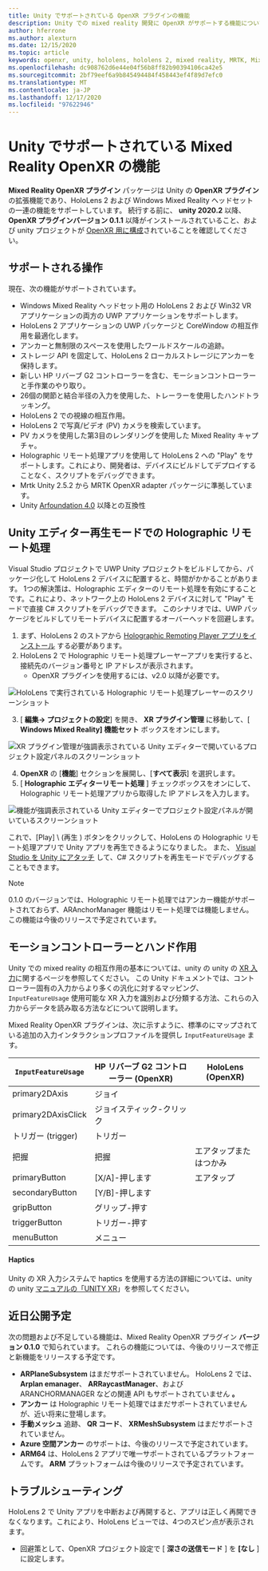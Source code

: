 ```yaml
---
title: Unity でサポートされている OpenXR プラグインの機能
description: Unity での mixed reality 開発に OpenXR がサポートする機能について説明します。
author: hferrone
ms.author: alexturn
ms.date: 12/15/2020
ms.topic: article
keywords: openxr, unity, hololens, hololens 2, mixed reality, MRTK, Mixed Reality Toolkit, 拡張現実, 仮想現実, mixed reality ヘッドセット, 学習, チュートリアル, 概要
ms.openlocfilehash: dc908762d6e44e04f56b8ff82b90394106ca42e5
ms.sourcegitcommit: 2bf79eef6a9b845494484f458443ef4f89d7efc0
ms.translationtype: MT
ms.contentlocale: ja-JP
ms.lasthandoff: 12/17/2020
ms.locfileid: "97622946"
---
```

# <a name="mixed-reality-openxr-supported-features-in-unity"></a>Unity でサポートされている Mixed Reality OpenXR の機能

**Mixed Reality OpenXR プラグイン** パッケージは Unity の **OpenXR プラグイン** の拡張機能であり、HoloLens 2 および Windows Mixed Reality ヘッドセットの一連の機能をサポートしています。 続行する前に、 **unity 2020.2** 以降、 **OpenXR プラグインバージョン 0.1.1** 以降がインストールされていること、および unity プロジェクトが [OpenXR 用に構成](openxr-getting-started.md)されていることを確認してください。

## <a name="whats-supported"></a>サポートされる操作

現在、次の機能がサポートされています。

* Windows Mixed Reality ヘッドセット用の HoloLens 2 および Win32 VR アプリケーションの両方の UWP アプリケーションをサポートします。
* HoloLens 2 アプリケーションの UWP パッケージと CoreWindow の相互作用を最適化します。
* アンカーと無制限のスペースを使用したワールドスケールの追跡。
* ストレージ API を固定して、HoloLens 2 ローカルストレージにアンカーを保持します。
* 新しい HP リバーブ G2 コントローラーを含む、モーションコントローラーと手作業のやり取り。
* 26個の関節と結合半径の入力を使用した、トレーラーを使用したハンドトラッキング。
* HoloLens 2 での視線の相互作用。
* HoloLens 2 で写真/ビデオ (PV) カメラを検索しています。
* PV カメラを使用した第3目のレンダリングを使用した Mixed Reality キャプチャ。
* Holographic リモート処理アプリを使用して HoloLens 2 への "Play" をサポートします。これにより、開発者は、デバイスにビルドしてデプロイすることなく、スクリプトをデバッグできます。
* Mrtk Unity 2.5.2 から MRTK OpenXR adapter パッケージに準拠しています。 <missing link>
* Unity [Arfoundation 4.0](https://docs.unity3d.com/Packages/com.unity.xr.arfoundation@4.1/manual/index.html) 以降との互換性

## <a name="holographic-remoting-in-unity-editor-play-mode"></a>Unity エディター再生モードでの Holographic リモート処理

Visual Studio プロジェクトで UWP Unity プロジェクトをビルドしてから、パッケージ化して HoloLens 2 デバイスに配置すると、時間がかかることがあります。 1つの解決策は、Holographic エディターのリモート処理を有効にすることです。これにより、ネットワーク上の HoloLens 2 デバイスに対して "Play" モードで直接 C# スクリプトをデバッグできます。 このシナリオでは、UWP パッケージをビルドしてリモートデバイスに配置するオーバーヘッドを回避します。

1. まず、HoloLens 2 のストアから [Holographic Remoting Player アプリをインストール](https://www.microsoft.com/store/productId/9NBLGGH4SV40) する必要があります。  
2. HoloLens 2 で Holographic リモート処理プレーヤーアプリを実行すると、接続先のバージョン番号と IP アドレスが表示されます。
    * OpenXR プラグインを使用するには、v2.0 以降が必要です。

![HoloLens で実行されている Holographic リモート処理プレーヤーのスクリーンショット](images/openxr-features-img-01.png)

3. [ **編集-> プロジェクトの設定**] を開き、 **XR プラグイン管理** に移動して、[ **Windows Mixed Reality] 機能セット** ボックスをオンにします。

![XR プラグイン管理が強調表示されている Unity エディターで開いているプロジェクト設定パネルのスクリーンショット](images/openxr-features-img-02.png)

4. **OpenXR** の [**機能**] セクションを展開し、[**すべて表示**] を選択します。
5. [ **Holographic エディターリモート処理** ] チェックボックスをオンにして、Holographic リモート処理アプリから取得した IP アドレスを入力します。

![機能が強調表示されている Unity エディターでプロジェクト設定パネルが開いているスクリーンショット](images/openxr-features-img-03.png)

これで、[Play] \ (再生 \) ボタンをクリックして、HoloLens の Holographic リモート処理アプリで Unity アプリを再生できるようになりました。 また、 [Visual Studio を Unity にアタッチ](https://docs.microsoft.com/visualstudio/gamedev/unity/get-started/using-visual-studio-tools-for-unity?pivots=windows) して、C# スクリプトを再生モードでデバッグすることもできます。

> [!NOTE]
> 0.1.0 のバージョンでは、Holographic リモート処理ではアンカー機能がサポートされておらず、ARAnchorManager 機能はリモート処理では機能しません。  この機能は今後のリリースで予定されています。

## <a name="motion-controller-and-hand-interactions"></a>モーションコントローラーとハンド作用
Unity での mixed reality の相互作用の基本については、unity の unity の [XR 入力](https://docs.unity3d.com/2020.2/Documentation/Manual/xr_input.html)に関するページを参照してください。 この Unity ドキュメントでは、コントローラー固有の入力からより多くの汎化に対するマッピング、 `InputFeatureUsage` 使用可能な XR 入力を識別および分類する方法、これらの入力からデータを読み取る方法などについて説明します。 
 
Mixed Reality OpenXR プラグインは、次に示すように、標準のにマップされている追加の入力インタラクションプロファイルを提供し `InputFeatureUsage` ます。 
 
| `InputFeatureUsage` | HP リバーブ G2 コントローラー (OpenXR) | HoloLens (OpenXR) |
| ---- | ---- | ---- |
| primary2DAxis | ジョイ | |
| primary2DAxisClick | ジョイスティック-クリック | |
| トリガー (trigger) | トリガー  | |
| 把握 | 把握 | エアタップまたはつかみ |
| primaryButton | [X/A]-押します | エアタップ |
| secondaryButton | [Y/B]-押します | |
| gripButton | グリップ-押す | |
| triggerButton | トリガー-押す | |
| menuButton | メニュー | |

#### <a name="haptics"></a>Haptics
Unity の XR 入力システムで haptics を使用する方法の詳細については、unity の unity [マニュアルの「UNITY XR](https://docs.unity3d.com/2020.2/Documentation/Manual/xr_input.html#Haptics)」を参照してください。 


## <a name="whats-coming-soon"></a>近日公開予定

次の問題および不足している機能は、Mixed Reality OpenXR プラグイン **バージョン 0.1.0** で知られています。 これらの機能については、今後のリリースで修正と新機能をリリースする予定です。

* **ARPlaneSubsystem** はまだサポートされていません。 HoloLens 2 では、 **Arplan emanager**、 **ARRaycastManager**、および ARANCHORMANAGER などの関連 API もサポートされていません **。**
* **アンカー** は Holographic リモート処理ではまだサポートされていませんが、近い将来に登場します。
* **手動メッシュ** 追跡、 **QR コード**、 **XRMeshSubsystem** はまだサポートされていません。
* **Azure 空間アンカー** のサポートは、今後のリリースで予定されています。
* **ARM64** は、HoloLens 2 アプリで唯一サポートされているプラットフォームです。 **ARM** プラットフォームは今後のリリースで予定されています。

## <a name="troubleshooting"></a>トラブルシューティング 

HoloLens 2 で Unity アプリを中断および再開すると、アプリは正しく再開できなくなります。これにより、HoloLens ビューでは、4つのスピン点が表示されます。 
* 回避策として、OpenXR プロジェクト設定で [ **深さの送信モード** ] を **[なし** ] に設定します。
